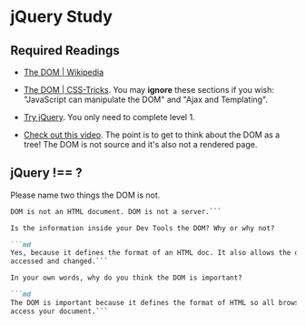 # jQuery Study

## Required Readings

-   [The DOM | Wikipedia](https://en.wikipedia.org/wiki/Document_Object_Model)

-   [The DOM | CSS-Tricks](https://css-tricks.com/dom/). You may **ignore**
    these sections if you wish: "JavaScript can manipulate the DOM" and "Ajax
    and Templating".

-   [Try jQuery](http://try.jquery.com/). You only need to complete level 1.

-   [Check out this video](https://www.youtube.com/watch?v=n1cKlKM3jYI). The
point is to get to think about the DOM as a tree! The DOM is not source and
it's also not a rendered page.

## jQuery !== ?

Please name two things the DOM is not.

```md
DOM is not an HTML document. DOM is not a server.```

Is the information inside your Dev Tools the DOM? Why or why not?

```md
Yes, because it defines the format of an HTML doc. It also allows the doc to be
accessed and changed.```

In your own words, why do you think the DOM is important?

```md
The DOM is important because it defines the format of HTML so all browsers can
access your document.```
